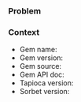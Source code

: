 ### Problem

<!-- Describe the problem you're encountering, give examples using code if you can -->

### Context

<!-- Provide the following information so we can reproduce the problem -->

* Gem name: <!-- Add the name of the gem you have a problem with here -->
* Gem version: <!-- Add the version of the gem you have a problem with here (if applicable) -->
* Gem source: <!-- Link relevant source code from the gem for the problem you have -->
* Gem API doc: <!-- Link relevant API doc from the gem for the problem you have -->
* Tapioca version: <!-- Add the version of Tapioca you use -->
* Sorbet version: <!-- Add the version of Sorbet you use -->
